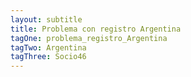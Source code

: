 ```yaml
---
layout: subtitle
title: Problema con registro Argentina
tagOne: problema_registro_Argentina
tagTwo: Argentina
tagThree: Socio46
---
```

